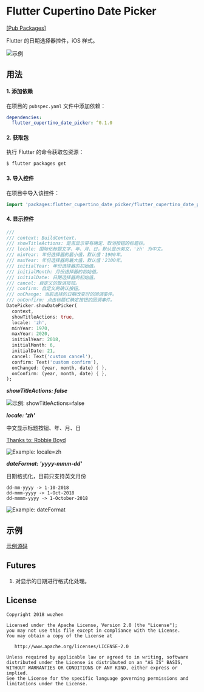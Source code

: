 # Flutter Cupertino Date Picker

[[Pub Packages]](https://pub.dartlang.org/packages/flutter_cupertino_date_picker)

Flutter 的日期选择器控件，iOS 样式。

![示例][1]

## 用法

#### 1\. 添加依赖

在项目的 `pubspec.yaml` 文件中添加依赖：

```yaml
dependencies:
  flutter_cupertino_date_picker: ^0.1.0
```

#### 2\. 获取包

执行 Flutter 的命令获取包资源：

```bash
$ flutter packages get
```

#### 3\. 导入控件

在项目中导入该控件：

```dart
import 'packages:flutter_cupertino_date_picker/flutter_cupertino_date_picker.dart';
```

#### 4\. 显示控件

```dart
///
/// context: BuildContext.
/// showTitleActions: 是否显示带有确定、取消按钮的标题栏。
/// locale: 国际化标题文字、年、月、日，默认显示英文，'zh' 为中文。
/// minYear: 年份选择器的最小值，默认值：1900年。
/// maxYear: 年份选择器的最大值，默认值：2100年。
/// initialYear: 年份选择器的初始值。
/// initialMonth: 月份选择器的初始值。
/// initialDate: 日期选择器的初始值。
/// cancel: 自定义的取消按钮。
/// confirm: 自定义的确认按钮。
/// onChange: 当前选择的日期改变时的回调事件。
/// onConfirm: 点击标题栏确定按钮的回调事件。
DatePicker.showDatePicker(
  context,
  showTitleActions: true,
  locale: 'zh',
  minYear: 1970,
  maxYear: 2020,
  initialYear: 2018,
  initialMonth: 6,
  initialDate: 21,
  cancel: Text('custom cancel'),
  confirm: Text('custom confirm'),
  onChanged: (year, month, date) { },
  onConfirm: (year, month, date) { },
);
```

***showTitleActions: false***

![示例: showTitleActions=false][2]

***locale: 'zh'***

中文显示标题按钮、年、月、日

[Thanks to: Robbie Boyd](https://github.com/vagrantrobbie)

![Example: locale=zh][3]

***dateFormat: 'yyyy-mmm-dd'***

日期格式化，目前只支持英文月份

```
dd-mm-yyyy -> 1-10-2018
dd-mmm-yyyy -> 1-Oct-2018
dd-mmmm-yyyy -> 1-October-2018
```

![Example: dateFormat][4]

## 示例

[示例源码](https://github.com/wuzhendev/flutter-cupertino-date-picker/tree/master/example)

## Futures

1. 对显示的日期进行格式化处理。

## License

```
Copyright 2018 wuzhen

Licensed under the Apache License, Version 2.0 (the "License");
you may not use this file except in compliance with the License.
You may obtain a copy of the License at

   http://www.apache.org/licenses/LICENSE-2.0

Unless required by applicable law or agreed to in writing, software
distributed under the License is distributed on an "AS IS" BASIS,
WITHOUT WARRANTIES OR CONDITIONS OF ANY KIND, either express or implied.
See the License for the specific language governing permissions and
limitations under the License.
```

[1]:https://openproject.oss-cn-beijing.aliyuncs.com/images/flutter/flutter_date_picker_4.png?x-oss-process=style/image_scale1
[2]:https://openproject.oss-cn-beijing.aliyuncs.com/images/flutter/flutter_date_picker_5.png?x-oss-process=style/image_scale1
[3]:https://openproject.oss-cn-beijing.aliyuncs.com/images/flutter/flutter_date_picker_6.png?x-oss-process=style/image_scale1
[4]:https://openproject.oss-cn-beijing.aliyuncs.com/images/flutter/flutter_date_picker_7.png?x-oss-process=style/image_scale1
